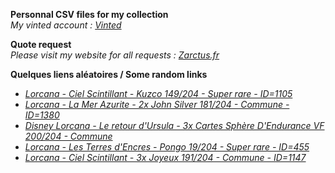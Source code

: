 **Personnal CSV files for my collection**  
*My vinted account : [Vinted](https://www.vinted.fr/member/223153477)*

**Quote request**  
*Please visit my website for all requests : [Zarctus.fr](https://www.zarctus.fr/)*


**Quelques liens aléatoires / Some random links**
- *[Lorcana - Ciel Scintillant - Kuzco 149/204 - Super rare - ID=1105](https://www.vinted.fr/items/6005883437-lorcana-ciel-scintillant-kuzco-149204-super-rare-id1105)*
- *[Lorcana - La Mer Azurite - 2x John Silver 181/204 - Commune - ID=1380](https://www.vinted.fr/items/5949448442-lorcana-la-mer-azurite-2x-john-silver-181204-commune-id1380)*
- *[Disney Lorcana - Le retour d'Ursula - 3x Cartes Sphère D'Endurance VF 200/204 - Commune](https://www.vinted.fr/items/5921415763-disney-lorcana-le-retour-dursula-3x-cartes-sphere-dendurance-vf-200204-commune)*
- *[Lorcana - Les Terres d'Encres - Pongo 19/204 - Super rare - ID=455](https://www.vinted.fr/items/6174175814-lorcana-les-terres-dencres-pongo-19204-super-rare-id455)*
- *[Lorcana - Ciel Scintillant - 3x Joyeux 191/204 - Commune - ID=1147](https://www.vinted.fr/items/5682102109-lorcana-ciel-scintillant-3x-joyeux-191204-commune-id1147)*
